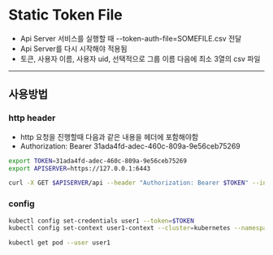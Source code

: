 
# Static Token File

- Api Server 서비스를 실행할 때 --token-auth-file=SOMEFILE.csv 전달
- Api Server를 다시 시작해야 적용됨
- 토큰, 사용자 이름, 사용자 uid, 선택적으로 그룹 이름 다음에 최소 3열의 csv 파일

---

## 사용방법

### http header

- http 요청을 진행할때 다음과 같은 내용을 헤더에 포함해야함
- Authorization: Bearer 31ada4fd-adec-460c-809a-9e56ceb75269

```bash
export TOKEN=31ada4fd-adec-460c-809a-9e56ceb75269
export APISERVER=https://127.0.0.1:6443

curl -X GET $APISERVER/api --header "Authorization: Bearer $TOKEN" --insecure
```

### config

```bash
kubectl config set-credentials user1 --token=$TOKEN
kubectl config set-context user1-context --cluster=kubernetes --namespace=frontend --user=user1

kubectl get pod --user user1
```

